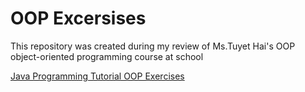 # **OOP Excersises**
This repository was created during my review of Ms.Tuyet Hai's OOP object-oriented programming course at school

[Java Programming Tutorial OOP Exercises](https://www3.ntu.edu.sg/home/ehchua/programming/java/J3f_OOPExercises.html)
